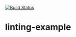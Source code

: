 [![Build Status](https://travis-ci.com/github/nobleburgundy/linting-example.svg?branch=main)](https://travis-ci.com/github/nobleburgundy/orbit)

# linting-example
